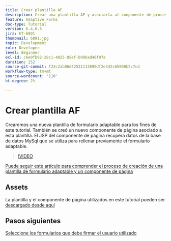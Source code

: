 ```yaml
---
title: Crear plantilla AF
description: Crear una plantilla AF y asociarla al componente de procesamiento de páginas
feature: Adaptive Forms
doc-type: Tutorial
version: 6.4,6.5
jira: KT-6891
thumbnail: 6891.jpg
topic: Development
role: Developer
level: Beginner
exl-id: c6e0fb92-28c1-4025-85ef-b99bad46f07a
duration: 252
source-git-commit: f23c2ab86d42531113690df2e342c65060b5c7cd
workflow-type: tm+mt
source-wordcount: '110'
ht-degree: 2%

---
```


# Crear plantilla AF

Crearemos una nueva plantilla de formulario adaptable para los fines de este tutorial. También se creó un nuevo componente de página asociado a esta plantilla. El JSP del componente de página recupera datos de la base de datos MySql que se utiliza para rellenar previamente el formulario adaptable.


>[!VIDEO](https://video.tv.adobe.com/v/27828?quality=12&learn=on)

[Puede seguir este artículo para comprender el proceso de creación de una plantilla de formulario adaptable y un componente de página](https://experienceleague.adobe.com/docs/experience-manager-learn/forms/storing-and-retrieving-form-data/part5.html?lang=en#storing-and-retrieving-form-data)


## Assets

La plantilla y el componente de página utilizados en este tutorial pueden ser [descargado desde aquí](assets/sign-multiple-forms-template.zip)

## Pasos siguientes

[Seleccione los formularios que debe firmar el usuario utilizado](./create-initial-form.md)
